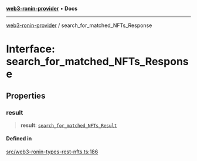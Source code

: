 [**web3-ronin-provider**](../README.md) • **Docs**

***

[web3-ronin-provider](../globals.md) / search\_for\_matched\_NFTs\_Response

# Interface: search\_for\_matched\_NFTs\_Response

## Properties

### result

> **result**: [`search_for_matched_NFTs_Result`](search_for_matched_NFTs_Result.md)

#### Defined in

[src/web3-ronin-types-rest-nfts.ts:186](https://github.com/chuacw/web3-ronin-provider/blob/4a5337409914c1435eb29cf10385b5e91a5e50ae/src/web3-ronin-types-rest-nfts.ts#L186)
